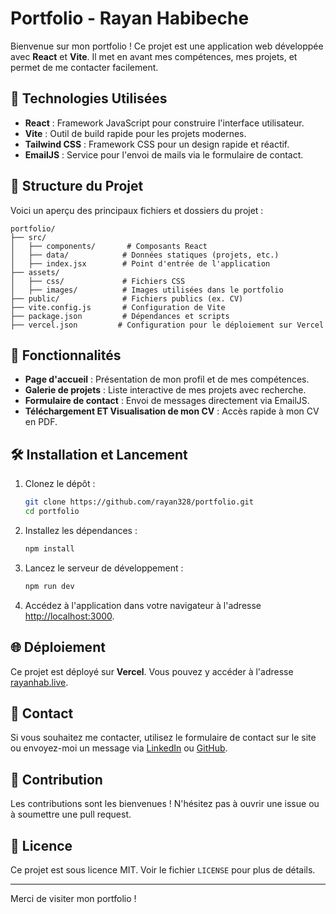 # Portfolio - Rayan Habibeche

Bienvenue sur mon portfolio ! Ce projet est une application web développée avec **React** et **Vite**. Il met en avant mes compétences, mes projets, et permet de me contacter facilement.

## 🚀 Technologies Utilisées

- **React** : Framework JavaScript pour construire l'interface utilisateur.
- **Vite** : Outil de build rapide pour les projets modernes.
- **Tailwind CSS** : Framework CSS pour un design rapide et réactif.
- **EmailJS** : Service pour l'envoi de mails via le formulaire de contact.

## 📂 Structure du Projet

Voici un aperçu des principaux fichiers et dossiers du projet :

```
portfolio/
├── src/
│   ├── components/       # Composants React
│   ├── data/            # Données statiques (projets, etc.)
│   ├── index.jsx        # Point d'entrée de l'application
├── assets/
│   ├── css/             # Fichiers CSS
│   ├── images/          # Images utilisées dans le portfolio
├── public/              # Fichiers publics (ex. CV)
├── vite.config.js       # Configuration de Vite
├── package.json         # Dépendances et scripts
├── vercel.json         # Configuration pour le déploiement sur Vercel
```

## 🌟 Fonctionnalités

- **Page d'accueil** : Présentation de mon profil et de mes compétences.
- **Galerie de projets** : Liste interactive de mes projets avec recherche.
- **Formulaire de contact** : Envoi de messages directement via EmailJS.
- **Téléchargement ET Visualisation de mon CV** : Accès rapide à mon CV en PDF.

## 🛠️ Installation et Lancement

1. Clonez le dépôt :
   ```bash
   git clone https://github.com/rayan328/portfolio.git
   cd portfolio
   ```

2. Installez les dépendances :
   ```bash
   npm install
   ```

3. Lancez le serveur de développement :
   ```bash
   npm run dev
   ```

4. Accédez à l'application dans votre navigateur à l'adresse [http://localhost:3000](http://localhost:3000).

## 🌐 Déploiement

Ce projet est déployé sur **Vercel**. Vous pouvez y accéder à l'adresse [rayanhab.live](https://rayanhab.live).

## 📧 Contact

Si vous souhaitez me contacter, utilisez le formulaire de contact sur le site ou envoyez-moi un message via [LinkedIn](https://www.linkedin.com/in/rayan-hab/) ou [GitHub](https://github.com/rayan328).

## 🤝 Contribution

Les contributions sont les bienvenues ! N'hésitez pas à ouvrir une issue ou à soumettre une pull request.

## 📄 Licence

Ce projet est sous licence MIT. Voir le fichier `LICENSE` pour plus de détails.

---

Merci de visiter mon portfolio !
